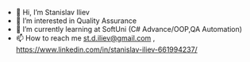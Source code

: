 - 👋 Hi, I’m Stanislav Iliev
- 👀 I’m interested in Quality Assurance
- 🌱 I’m currently learning at SoftUni (C# Advance/OOP,QA Automation)
- 📫 How to reach me st.d.iliev@gmail.com , https://www.linkedin.com/in/stanislav-iliev-661994237/

<!---
st-iliev/st-iliev is a ✨ special ✨ repository because its `README.md` (this file) appears on your GitHub profile.
You can click the Preview link to take a look at your changes.
--->
